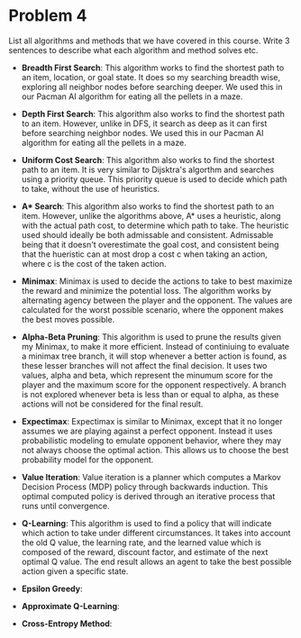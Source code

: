 # Problem 4

List all algorithms and methods that we have covered in this course. Write 3 sentences to describe what each algorithm and method solves etc.


- **Breadth First Search**: This algorithm works to find the shortest path to an item, location, or goal state. It does so my searching breadth wise, exploring all neighbor nodes before searching deeper. We used this in our Pacman AI algorithm for eating all the pellets in a maze.

- **Depth First Search**: This algorithm also works to find the shortest path to an item. However, unlike in DFS, it search as deep as it can first before searching neighbor nodes. We used this in our Pacman AI algorithm for eating all the pellets in a maze.

- **Uniform Cost Search**: This algorithm also works to find the shortest path to an item. It is very similar to Dijsktra's algorthm and searches using a priority queue. This priority queue is used to decide which path to take, without the use of heuristics. 

- **A\* Search**: This algorithm also works to find the shortest path to an item. However, unlike the algorithms above, A* uses a heuristic, along with the actual path cost, to determine which path to take. The heuristic used should ideally be both admissable and consistent. Admissable being that it doesn't overestimate the goal cost, and consistent being that the hueristic can at most drop a cost c when taking an action, where c is the cost of the taken action. 

- **Minimax**: Minimax is used to decide the actions to take to best maximize the reward and minimize the potential loss. The algorithm works by alternating agency between the player and the opponent. The values are calculated for the worst possible scenario, where the opponent makes the best moves possible.

- **Alpha-Beta Pruning**: This algorithm is used to prune the results given my Minimax, to make it more efficient. Instead of continiuing to evaluate a minimax tree branch, it will stop whenever a better action is found, as these lesser branches will not affect the final decision. It uses two values, alpha and beta, which represent the minumum score for the player and the maximum score for the opponent respectively. A branch is not explored whenever beta is less than or equal to alpha, as these actions will not be considered for the final result.

- **Expectimax**: Expectimax is similar to Minimax, except that it no longer assumes we are playing against a perfect opponent. Instead it uses probabilistic modeling to emulate opponent behavior, where they may not always choose the optimal action. This allows us to choose the best probability model for the opponent.

- **Value Iteration**: Value iteration is a planner which computes a Markov Decision Process (MDP) policy through backwards induction. This optimal computed policy is derived through an iterative process that runs until convergence. 

- **Q-Learning**: This algorithm is used to find a policy that will indicate which action to take under different circumstances. It takes into account the old Q value, the learning rate, and the learned value which is composed of the reward, discount factor, and estimate of the next optimal Q value. The end result allows an agent to take the best possible action given a specific state.

- **Epsilon Greedy**:

- **Approximate Q-Learning**:

- **Cross-Entropy Method**:
